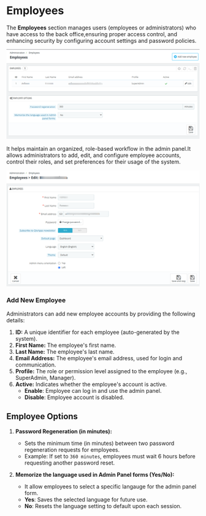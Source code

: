 # Employees

The **Employees** section manages users (employees or administrators) who have access to the back office,ensuring proper access control, and enhancing security by configuring account settings and password policies.

 ![employees](./Employee.png)

It helps maintain an organized, role-based workflow in the admin panel.It allows administrators to add, edit, and configure employee accounts, control their roles, and set preferences for their usage of the system.


 ![employees](./Employees.png)

### **Add New Employee**
Administrators can add new employee accounts by providing the following details:
1. **ID:** A unique identifier for each employee (auto-generated by the system).
2. **First Name:** The employee's first name.
3. **Last Name:** The employee's last name.
4. **Email Address:** The employee's email address, used for login and communication.
5. **Profile:** The role or permission level assigned to the employee (e.g., SuperAdmin, Manager).
6. **Active:** Indicates whether the employee's account is active.
     - **Enable**: Employee can log in and use the admin panel.
     - **Disable**: Employee account is disabled.


## Employee Options
1. **Password Regeneration (in minutes):**
     - Sets the minimum time (in minutes) between two password regeneration requests for employees.
     - Example: If set to `360 minutes`, employees must wait 6 hours before requesting another password reset.

2. **Memorize the language used in Admin Panel forms (Yes/No):**
     - It allow employees to select a specific langauge for the admin panel form.
     - **Yes**: Saves the selected language for future use.
     - **No**: Resets the language setting to default upon each session.